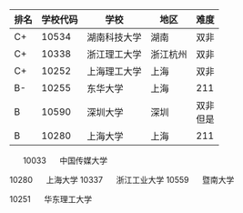 
| 排名  | 学校代码  | 学校     | 地区   | 难度       |
| --- | ----- | ------ | ---- | -------- |
| C+  | 10534 | 湖南科技大学 | 湖南   | 双非       |
| C+  | 10338 | 浙江理工大学 | 浙江杭州 | 双非       |
| C+  | 10252 | 上海理工大学 | 上海   | 双非       |
| B-  | 10255 | 东华大学   | 上海   | 211      |
| B   | 10590 | 深圳大学   | 深圳   | 双非<br>但是 |
| B   | 10280 | 上海大学   | 上海   | 211      |
     
10033      中国传媒大学

10280      上海大学
10337      浙江工业大学
10559      暨南大学

10251      华东理工大学